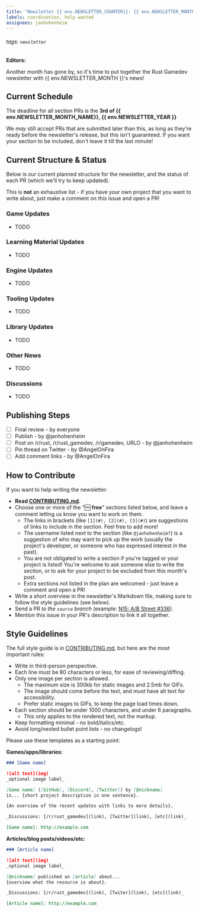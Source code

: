 ```yaml
---
title: "Newsletter {{ env.NEWSLETTER_COUNTER}}: {{ env.NEWSLETTER_MONTH }} {{ env.NEWSLETTER_YEAR }}"
labels: coordination, help wanted
assignees: janhohenheim
---
```


###### tags: `newsletter`

**Editors:**

Another month has gone by, so it's time to put together the Rust Gamedev
newsletter with {{ env.NEWSLETTER_MONTH }}'s news!

## Current Schedule

The deadline for all section PRs is the **3rd of {{ env.NEWSLETTER_MONTH_NAME}}, {{ env.NEWSLETTER_YEAR }}**

We _may_ still accept PRs that are submitted later than this, as long as they're ready before the newsletter's release, but this isn't guaranteed. If you want your section to be included, don't leave it till the last minute!

## Current Structure & Status

Below is our current planned structure for the newsletter, and the status of each PR (which we'll try to keep updated).

This is **not** an exhaustive list - if you have your own project that you want to write about, just make a comment on this issue and open a PR!

### Game Updates

- TODO

### Learning Material Updates

- TODO

### Engine Updates

- TODO

### Tooling Updates

- TODO

### Library Updates

- TODO

### Other News

- TODO

### Discussions

- TODO

## Publishing Steps

- [ ]  Final review - by everyone
- [ ]  Publish - by @janhohenheim
- [ ]  Post on /r/rust, /r/rust_gamedev, /r/gamedev, URLO - by @janhohenheim
- [ ]  Pin thread on Twitter - by @AngelOnFira
- [ ]  Add comment links - by @AngelOnFira

## How to Contribute

If you want to help writing the newsletter:

- **Read [CONTRIBUTING.md](https://github.com/rust-gamedev/rust-gamedev.github.io/blob/source/CONTRIBUTING.md?rgh-link-date=2023-09-12T16%3A17%3A34Z).**
- Choose one or more of the "🆓 **free**" sections listed below, and leave a comment letting us know you want to work on them.
  - The links in brackets (like `[1](#), [2](#), [3](#)`) are suggestions of links to include in the section. Feel free to add more!
  - The username listed next to the section (like `@janhohenheim?`) is a suggestion of who may want to pick up the work (usually the project's developer, or someone who has expressed interest in the past).
  - You are not obligated to write a section if you're tagged or your project is listed! You're welcome to ask someone else to write the section, or to ask for your project to be excluded from this month's post.
  - Extra sections not listed in the plan are welcomed - just leave a comment and open a PR!
- Write a short overview in the newsletter's Markdown file, making sure to follow the style guidelines (see below).
- Send a PR _to the `source` branch_ (example: [N15: A/B Street #336](https://github.com/rust-gamedev/rust-gamedev.github.io/pull/336)).
- Mention this issue in your PR's description to link it all together.

## Style Guidelines

The full style guide is in [CONTRIBUTING.md](https://github.com/rust-gamedev/rust-gamedev.github.io/blob/source/CONTRIBUTING.md?rgh-link-date=2023-09-12T16%3A17%3A34Z),
but here are the most important rules:

- Write in third-person perspective.
- Each line must be 80 characters or less, for ease of reviewing/diffing.
- Only one image per section is allowed.
  - The maximum size is 300kb for static images and 2.5mb for GIFs.
  - The image should come before the text, and must have alt text for accessibility.
  - Prefer static images to GIFs, to keep the page load times down.
- Each section should be under 1000 characters, and under 6 paragraphs.
  - This only applies to the rendered text, not the markup.
- Keep formatting minimal - no bold/italics/etc.
- Avoid long/nested bullet point lists - no changelogs!

Please use these templates as a starting point:

**Games/apps/libraries:**

```md
### [Game name]

![alt text](img)
_optional image label_

[Game name] ([GitHub], [Discord], [Twitter]) by [@nickname]
is... {short project description in one sentence}.

{An overview of the recent updates with links to more details}.

_Discussions: [/r/rust_gamedev](link), [Twitter](link), [etc](link)_

[Game name]: http://example.com
```

**Articles/blog posts/videos/etc:**

```md
### [Article name]

![alt text](img)
_optional image label_

[@nickname] published an [article] about...
{overview what the resource is about}.

_Discussions: [/r/rust_gamedev](link), [Twiter](link), [etc](link)_

[Article name]: http://example.com
```
